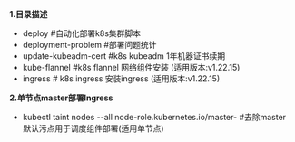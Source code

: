 **1.目录描述**
- deploy  #自动化部署k8s集群脚本
- deployment-problem #部署问题统计
- update-kubeadm-cert #k8s kubeadm 1年机器证书续期
- kube-flannel  #k8s flannel 网络组件安装 (适用版本:v1.22.15)
- ingress # k8s ingress 安装ingress (适用版本:v1.22.15)  

**2.单节点master部署Ingress**
- kubectl taint nodes --all node-role.kubernetes.io/master- #去除master 默认污点用于调度组件部署(适用单节点)
